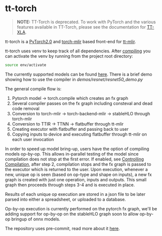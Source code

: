 # tt-torch

> **NOTE:** TT-Torch is deprecated. To work with PyTorch and the various features available in TT-Torch, please see the documentation for [TT-XLA](https://github.com/tenstorrent/tt-xla/blob/main/README.md). 

tt-torch is a [PyTorch2.0](https://pytorch.org/get-started/pytorch-2.0/) and [torch-mlir](https://github.com/llvm/torch-mlir/) based front-end for [tt-mlir](https://github.com/tenstorrent/tt-mlir/).

tt-torch uses venv to keep track of all dependencies. After [compiling](https://docs.tenstorrent.com/tt-torch/getting_started.html) you can activate the venv by running from the project root directory:

```bash
source env/activate
```

The currently supported models can be found [here](https://docs.tenstorrent.com/tt-torch/models/supported_models.html).
There is a brief demo showing how to use the compiler in *demos/resnet/resnet50_demo.py*

The general compile flow is:
 1. Pytorch model -> torch.compile which creates an fx graph
 2. Several compiler passes on the fx graph including consteval and dead code removal
 3. Conversion to torch-mlir -> torch-backend-mlir -> stableHLO through torch-mlir
 4. Conversion to TTIR -> TTNN -> flatbuffer through tt-mlir
 5. Creating executor with flatbuffer and passing back to user
 6. Copying inputs to device and executing flatbuffer through tt-mlir on each user invocation

In order to speed up model bring-up, users have the option of compiling models op-by-op. This allows in-parallel testing of the model since compilation does not stop at the first error. If enabled, see [Controlling Compilation](https://docs.tenstorrent.com/tt-torch/controlling.html), after step 2, compilation stops and the fx graph is passed to the executor which is returned to the user. Upon execution, whenever a new, unique op is seen (based on op-type and shape on inputs), a new fx graph is created with just one operation, inputs and outputs. This small graph then proceeds through steps 3-4 and is executed in place.

Results of each unique op execution are stored in a json file to be later parsed into either a spreadsheet, or uploaded to a database.

Op-by-op execution is currently performed on the pytorch fx graph, we'll be adding support for op-by-op on the stableHLO graph soon to allow op-by-op bringup of onnx models.

The repository uses pre-commit, read more about it [here](https://docs.tenstorrent.com/tt-torch/pre_-_commit.html).
